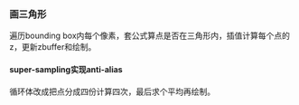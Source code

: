 ### 画三角形

遍历bounding box内每个像素，套公式算点是否在三角形内，插值计算每个点的z，更新zbuffer和绘制。

#### super-sampling实现anti-alias

循环体改成把点分成四份计算四次，最后求个平均再绘制。
